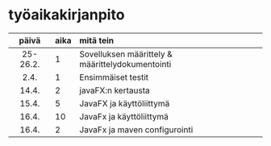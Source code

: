 # työaikakirjanpito

| päivä | aika | mitä tein  |
| :----:|:-----| :-----|
| 25-26.2. | 1    | Sovelluksen määrittely & määrittelydokumentointi | 1.4. | 2 | Maven sovelluksen pohja, checkstylen ja jacocon asennus
| 2.4. | 1 | Ensimmäiset testit
| 14.4. | 2 | javaFX:n kertausta
| 15.4. | 5 | JavaFX ja käyttöliittymä
| 16.4. | 10 | JavaFx ja käyttöliittymä
| 16.4. | 2 | JavaFx ja maven configurointi
